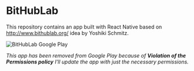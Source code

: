 # BitHubLab

This repository contains an app built with React Native based on http://www.bithublab.org/ idea by Yoshiki Schmitz.

![BitHubLab Google Play](https://image.ibb.co/m805ZK/Screenshot_2018_10_03_at_12_43_50.png)

*This app has been removed from Google Play because of **Violation of the Permissions policy** I'll update the app with just the necessary permissions.*
